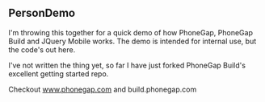 PersonDemo
---

I'm throwing this together for a quick demo of how PhoneGap, PhoneGap Build and JQuery Mobile works.
The demo is intended for internal use, but the code's out here.

I've not written the thing yet, so far I have just forked PhoneGap Build's excellent getting started repo.

Checkout www.phonegap.com and build.phonegap.com